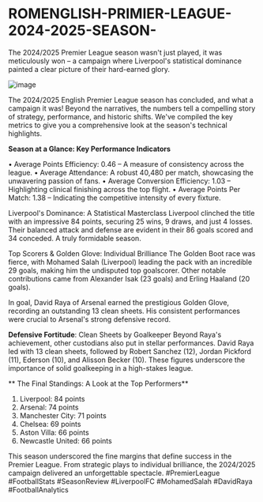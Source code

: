 # ROMENGLISH-PRIMIER-LEAGUE-2024-2025-SEASON-
The 2024/2025 Premier League season wasn't just played, it was meticulously won – a campaign where Liverpool's statistical dominance painted a clear picture of their hard-earned glory.

![image](https://github.com/user-attachments/assets/eaee0d6c-8947-465b-ab0f-be334b6044bd)


The 2024/2025 English Premier League season has concluded, and what a campaign it was! Beyond the narratives, the numbers tell a compelling story of strategy, performance, and historic shifts. We've compiled the key metrics to give you a comprehensive look at the season's technical highlights.


**Season at a Glance: Key Performance Indicators**

•	Average Points Efficiency: 0.46 – A measure of consistency across the league.
•	Average Attendance: A robust 40,480 per match, showcasing the unwavering passion of fans.
•	Average Conversion Efficiency: 1.03 – Highlighting clinical finishing across the top flight.
•	Average Points Per Match: 1.38 – Indicating the competitive intensity of every fixture.


Liverpool's Dominance: A Statistical Masterclass Liverpool clinched the title with an impressive 84 points, securing 25 wins, 9 draws, and just 4 losses. Their balanced attack and defense are evident in their 86 goals scored and 34 conceded. A truly formidable season.

Top Scorers & Golden Glove: Individual Brilliance The Golden Boot race was fierce, with Mohamed Salah (Liverpool) leading the pack with an incredible 29 goals, making him the undisputed top goalscorer. Other notable contributions came from Alexander Isak (23 goals) and Erling Haaland (20 goals).


In goal, David Raya of Arsenal earned the prestigious Golden Glove, recording an outstanding 13 clean sheets. His consistent performances were crucial to Arsenal's strong defensive record.


**Defensive Fortitude**: Clean Sheets by Goalkeeper Beyond Raya's achievement, other custodians also put in stellar performances. David Raya led with 13 clean sheets, followed by Robert Sanchez (12), Jordan Pickford (11), Ederson (10), and Alisson Becker (10). These figures underscore the importance of solid goalkeeping in a high-stakes league.

**
The Final Standings: A Look at the Top Performers**

1.	Liverpool: 84 points
2.	Arsenal: 74 points
3.	Manchester City: 71 points
4.	Chelsea: 69 points
5.	Aston Villa: 66 points
6.	Newcastle United: 66 points

   
This season underscored the fine margins that define success in the Premier League. From strategic plays to individual brilliance, the 2024/2025 campaign delivered an unforgettable spectacle.
#PremierLeague #FootballStats #SeasonReview #LiverpoolFC #MohamedSalah #DavidRaya #FootballAnalytics

